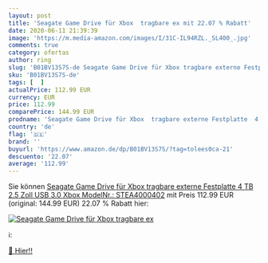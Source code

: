 ```yaml
---
layout: post
title: 'Seagate Game Drive für Xbox  tragbare ex mit 22.07 % Rabatt'
date: 2020-06-11 21:39:39
image: 'https://m.media-amazon.com/images/I/31C-IL94RZL._SL400_.jpg'
comments: true
category: ofertas
author: ring
slug: 'B01BV13S7S-de Seagate Game Drive für Xbox tragbare externe Festplatte 4...'
sku: 'B01BV13S7S-de'
tags: [  ]
actualPrice: 112.99 EUR
currency: EUR
price: 112.99
comparePrice: 144.99 EUR
prodname: 'Seagate Game Drive für Xbox  tragbare externe Festplatte  4 TB  2.5 Zoll  USB 3.0  Xbox  ModelNr.: STEA4000402'
country: 'de'
flag: '🇩🇪'
brand: ''
buyurl: 'https://www.amazon.de/dp/B01BV13S7S/?tag=tolees0ca-21'
descuento: '22.07'
average: '112.99'
---
```


Sie können [Seagate Game Drive für Xbox  tragbare externe Festplatte  4 TB  2.5 Zoll  USB 3.0  Xbox  ModelNr.: STEA4000402](https://www.amazon.de/dp/B01BV13S7S/?tag=tolees0ca-21) mit Preis 112.99 EUR (original: 144.99 EUR) 22.07 % Rabatt hier:

[![Seagate Game Drive für Xbox  tragbare ex](https://m.media-amazon.com/images/I/31C-IL94RZL._SL400_.jpg)](https://www.amazon.de/dp/B01BV13S7S/?tag=tolees0ca-21)

ℹ️:


[🛒 Hier!!](https://www.amazon.de/dp/B01BV13S7S/?tag=tolees0ca-21)
